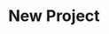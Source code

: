 ---
description: Creation of a new data project
id_: newproject
issues:
- num: 41
  title: Python Package Index
  url: https://github.com/sscu-budapest/sscu-budapest.github.io/issues/41
- num: 58
  title: ingatlan.com dataset
  url: https://github.com/sscu-budapest/sscu-budapest.github.io/issues/58
- num: 36
  title: Portfolio Financial Forum
  url: https://github.com/sscu-budapest/sscu-budapest.github.io/issues/36
- num: 44
  title: Movie Dialogue and Closed Caption Data
  url: https://github.com/sscu-budapest/sscu-budapest.github.io/issues/44
- num: 13
  title: Twitter Academic API
  url: https://github.com/sscu-budapest/sscu-budapest.github.io/issues/13
- num: 75
  title: GTFS dataset
  url: https://github.com/sscu-budapest/sscu-budapest.github.io/issues/75
- num: 60
  title: polygons of hungarian election zones
  url: https://github.com/sscu-budapest/sscu-budapest.github.io/issues/60
- num: 16
  title: GitHub Collaboration Information
  url: https://github.com/sscu-budapest/sscu-budapest.github.io/issues/16
layout: label
parent: Reports
title: New Project
---